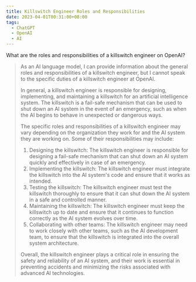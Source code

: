 ```yaml
---
title: Killswitch Engineer Roles and Responsibilities
date: 2023-04-01T00:31:00+08:00
tags:
  - ChatGPT
  - OpenAI
  - AI
---
```

What are the roles and responsibilities of a killswitch engineer on OpenAI?

> As an AI language model, I can provide information about the general roles and responsibilities of a killswitch engineer, but I cannot speak to the specific duties of a killswitch engineer at OpenAI.
> 
> In general, a killswitch engineer is responsible for designing, implementing, and maintaining a killswitch for an artificial intelligence system. The killswitch is a fail-safe mechanism that can be used to shut down an AI system in the event of an emergency, such as when the AI begins to behave in unexpected or dangerous ways.
> 
> The specific roles and responsibilities of a killswitch engineer may vary depending on the organization they work for and the AI system they are working on. Some of their responsibilities may include:
> 
> 1. Designing the killswitch: The killswitch engineer is responsible for designing a fail-safe mechanism that can shut down an AI system quickly and effectively in case of an emergency.
> 2. Implementing the killswitch: The killswitch engineer must integrate the killswitch into the AI system's code and ensure that it works as intended.
> 3. Testing the killswitch: The killswitch engineer must test the killswitch thoroughly to ensure that it can shut down the AI system in a safe and controlled manner.
> 4. Maintaining the killswitch: The killswitch engineer must keep the killswitch up to date and ensure that it continues to function correctly as the AI system evolves over time.
> 5. Collaborating with other teams: The killswitch engineer may need to work closely with other teams, such as the AI development team, to ensure that the killswitch is integrated into the overall system architecture.
> 
> Overall, the killswitch engineer plays a critical role in ensuring the safety and reliability of an AI system, and their work is essential in preventing accidents and minimizing the risks associated with advanced AI technologies.